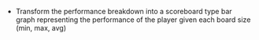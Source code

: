 * Transform the performance breakdown into a scoreboard type bar graph
  representing the performance of the player given each board size (min, max, avg)
